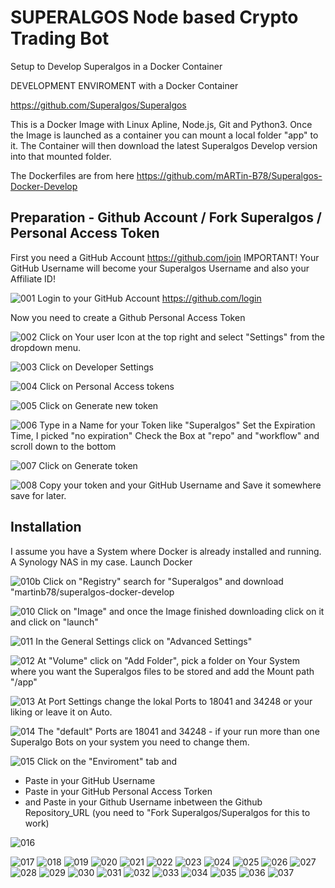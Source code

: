 # SUPERALGOS Node based Crypto Trading Bot
Setup to Develop Superalgos in a Docker Container

DEVELOPMENT ENVIROMENT with a Docker Container

https://github.com/Superalgos/Superalgos

This is a Docker Image with Linux Apline, Node.js, Git and Python3. Once the Image is launched as a container you can mount a local folder "app" to it. The Container will then download the latest Superalgos Develop version into that mounted folder.

The Dockerfiles are from here https://github.com/mARTin-B78/Superalgos-Docker-Develop

## Preparation - Github Account / Fork Superalgos / Personal Access Token

First you need a GitHub Account https://github.com/join
IMPORTANT! Your GitHub Username will become your Superalgos Username and also your Affiliate ID! 

![001](https://user-images.githubusercontent.com/91568406/141653138-ebf01715-428d-4a14-a223-b99c1f2b6dc9.PNG)
Login to your GitHub Account https://github.com/login



Now you need to create a Github Personal Access Token

![002](https://user-images.githubusercontent.com/91568406/141653139-0b85b95b-8432-41eb-bcd2-df39cf850645.PNG)
Click on Your user Icon at the top right and select "Settings" from the dropdown menu.

![003](https://user-images.githubusercontent.com/91568406/141653140-6ffd23cf-7d5f-426e-acdc-6a7a56dc30fe.PNG)
Click on Developer Settings

![004](https://user-images.githubusercontent.com/91568406/141653141-bb0f5b1d-69a6-4355-bae3-10a328eee3d5.PNG)
Click on Personal Access tokens

![005](https://user-images.githubusercontent.com/91568406/141653142-16f4a2e6-fa50-4094-a13d-cf136894840d.PNG)
Click on Generate new token

![006](https://user-images.githubusercontent.com/91568406/141653143-d1877bf3-6d32-425b-a928-d150ac8d8f6b.PNG)
Type in a Name for your Token like "Superalgos"
Set the Expiration Time, I picked "no expiration"
Check the Box at "repo" and "workflow" 
and scroll down to the bottom 

![007](https://user-images.githubusercontent.com/91568406/141653144-b2974fab-98b7-484c-931e-0681eb9b509c.PNG)
Click on Generate token

![008](https://user-images.githubusercontent.com/91568406/141653145-19bcee1e-e217-4e95-b92f-7ad5a341983f.PNG)
Copy your token and your GitHub Username and Save it somewhere save for later.

## Installation

I assume you have a System where Docker is already installed and running. A Synology NAS in my case.
Launch Docker

![010b](https://user-images.githubusercontent.com/91568406/141654351-7c64e405-a6e5-4945-9e3f-6ded5af75231.PNG)
Click on "Registry" search for "Superalgos" and download "martinb78/superalgos-docker-develop

![010](https://user-images.githubusercontent.com/91568406/141653146-0f879595-9b3f-44a3-b0af-11a632451f12.PNG)
Click on "Image" and once the Image finished downloading click on it and click on "launch" 

![011](https://user-images.githubusercontent.com/91568406/141653147-8eceb0e1-2467-4afe-a637-c656c246a0f4.PNG)
In the General Settings click on "Advanced Settings"

![012](https://user-images.githubusercontent.com/91568406/141653148-c82e72a6-feaf-4018-84d9-27fbd02d7517.PNG)
At "Volume" click on "Add Folder", pick a folder on Your System where you want the Superalgos files to be stored and add the Mount path "/app"

![013](https://user-images.githubusercontent.com/91568406/141653149-e38b51bb-2aaf-4039-9825-458449c8534a.PNG)
At Port Settings change the lokal Ports to 18041 and 34248 or your liking or leave it on Auto.

![014](https://user-images.githubusercontent.com/91568406/141653150-76af02d3-d759-4fef-b363-980786dcfdbf.PNG)
The "default" Ports are 18041 and 34248 - if your run more than one Superalgo Bots on your system you need to change them.

![015](https://user-images.githubusercontent.com/91568406/141653151-47615e5d-28d3-43e6-8b2e-3f2d92ee5bd7.PNG)
Click on the "Enviroment" tab and 
- Paste in your GitHub Username
- Paste in your GitHub Personal Access Torken
- and Paste in your Github Username inbetween the Github Repository_URL 
(you need to "Fork Superalgos/Superalgos for this to work)

![016](https://user-images.githubusercontent.com/91568406/141653153-8e9ad899-7f55-4012-94d1-56ae002160da.PNG)

![017](https://user-images.githubusercontent.com/91568406/141653154-b4c03603-4768-4c3c-b2c1-6137355e448b.PNG)
![018](https://user-images.githubusercontent.com/91568406/141653155-660d544a-1c6d-4fda-99f3-12d0cfc2ddc7.PNG)
![019](https://user-images.githubusercontent.com/91568406/141653156-219c1bc0-823f-4760-b058-6cf49331db50.PNG)
![020](https://user-images.githubusercontent.com/91568406/141653157-4cf3071b-b0c4-4117-a716-b32ffe8ad99a.PNG)
![021](https://user-images.githubusercontent.com/91568406/141653158-613384c6-ef52-42dd-9c2d-c08dead55093.PNG)
![022](https://user-images.githubusercontent.com/91568406/141653160-1b941d91-5cfb-4f0e-a36a-3b55d87f2e38.PNG)
![023](https://user-images.githubusercontent.com/91568406/141653162-5c7485f0-a1ca-4ace-9855-d5e6c4e49d5d.PNG)
![024](https://user-images.githubusercontent.com/91568406/141653163-43d601f6-5012-4886-8c2b-9132374cab8e.PNG)
![025](https://user-images.githubusercontent.com/91568406/141653164-1f823ca1-3f21-4aeb-b759-0e818ccc1d67.PNG)
![026](https://user-images.githubusercontent.com/91568406/141653165-063d774c-9661-4e5f-b490-765235ac7717.PNG)
![027](https://user-images.githubusercontent.com/91568406/141653167-8feca04e-26cb-4ffd-be77-fb47eac7d369.PNG)
![028](https://user-images.githubusercontent.com/91568406/141653168-8d0d2ca1-8476-4359-814a-7708ad866756.PNG)
![029](https://user-images.githubusercontent.com/91568406/141653127-6ea51907-6f1d-4762-a54d-6fb9f65ded2c.PNG)
![030](https://user-images.githubusercontent.com/91568406/141653129-5e76a7c0-dda5-49b5-a4f9-fd73d6bd7bf2.PNG)
![031](https://user-images.githubusercontent.com/91568406/141653130-5903a27f-cd06-494f-a32c-1b3843d4dd20.PNG)
![032](https://user-images.githubusercontent.com/91568406/141653131-934985c6-6c7f-420d-90c7-af24c3060d15.PNG)
![033](https://user-images.githubusercontent.com/91568406/141653132-775f4346-b873-47ce-9380-3a939b125e77.PNG)
![034](https://user-images.githubusercontent.com/91568406/141653133-c59714aa-0212-4934-a24c-985951fcca0e.PNG)
![035](https://user-images.githubusercontent.com/91568406/141653134-34b14f9b-7340-41dc-8d5e-21aa15ab5e8f.PNG)
![036](https://user-images.githubusercontent.com/91568406/141653135-3cc55079-0423-4a47-a34d-d027fe38c662.PNG)
![037](https://user-images.githubusercontent.com/91568406/141653137-49c5ba80-047b-4a4b-9208-4742cf6d5672.PNG)


